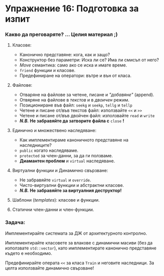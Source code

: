 # Упражнение 16: Подготовка за изпит


### Какво да преговаряте? ... Целия материал ;)

1. Класове: 
	- Канонично представяне: кога, как и защо?
	- Конструктор без параметри: Иска ли се? Има ли смисъл от него?
	- _Move_ семантика: само ако се иска и имате време.
	- `friend` функции и класове.
	- Предефиниране на оператори: вътре и вън от класа.

2. Файлове:
	- Отваряне на файлове за четене, писане и _"добавяне"_ (append).
	- Отвяряне на файлове в _текстов_ и в _двоичен_ режим.
	- Позициониране във файл: `seekg` и `seekp`, `tellg` и `tellp`
	- Четене и писане от/във текстов файл: използвайте `<<` и `>>`
	- Четене и писане от/във двойчен файл: използвайте `read` и `write`
	- _**N.B.**_ **Не забравяйте да затворите файла с** `close` **!**

3. Единично и множествено наследяване:
	- Как имплементираме каноничното представяне на наследниците?
	- `public` когато наследяваме.
	- `protected` за член-данни, за да ги ползваме.
	- **Диамантен проблем** и `virtual` наследяване.

4. Виртуални функции и Динамично свързване:
	- Не забравяйте `virtual` и `override`.
	- Чисто-виртуални функции и абстрактни класове.
	- _**N.B.**_ **Не забравяйте за виртуалния деструктор!**

5. Шаблони (_templates_): класове и функции.

6. Статични член-данни и член-функции.


### Задачa:

Имплементирайте системата за ДЖ от архитектурното контролно.

Имплементирайте класовете за влакове с динамични масиви (без да използвате `std::vector`), като имплементирате канонично представяне където е необходимо.

Предефинирайте операта `<<` за класа `Train` и неговите наследници. За целта използвайте динамично свързване!
